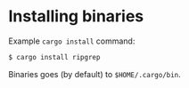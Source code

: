 # Installing binaries

Example `cargo install` command:

```bash
$ cargo install ripgrep
```

Binaries goes (by default) to `$HOME/.cargo/bin`.

